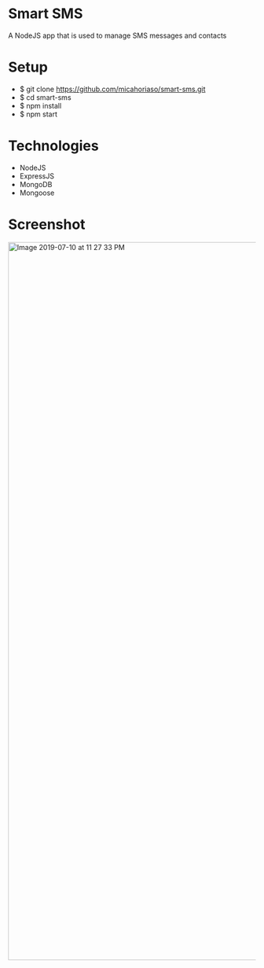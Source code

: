# Smart SMS

A NodeJS app that is used to manage SMS messages and contacts

# Setup

- $ git clone https://github.com/micahoriaso/smart-sms.git
- $ cd smart-sms
- $ npm install
- $ npm start

# Technologies

- NodeJS
- ExpressJS
- MongoDB
- Mongoose

# Screenshot

<img width="1461" alt="Image 2019-07-10 at 11 27 33 PM" src="https://user-images.githubusercontent.com/20840601/61002532-65b91500-a36a-11e9-854b-ac8b1df3c202.png">
